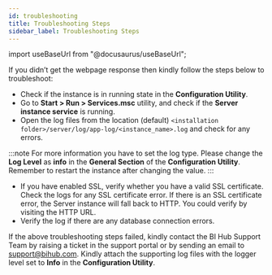 ```yaml
---
id: troubleshooting
title: Troubleshooting Steps
sidebar_label: Troubleshooting Steps
---
```


import useBaseUrl from "@docusaurus/useBaseUrl";

If you didn’t get the webpage response then kindly follow the steps below to troubleshoot:

* Check if the instance is in running state in the **Configuration Utility**.
* Go to **Start > Run > Services.msc** utility, and check if the **Server instance service** is running.
* Open the log files from the location (default) `<installation folder>/server/log/app-log/<instance_name>.log` and check for any errors.

:::note
For more information you have to set the log type. Please change the **Log Level** as **info** in the **General Section** of the **Configuration Utility**.
Remember to restart the instance after changing the value.
:::

* If you have enabled SSL, verify whether you have a valid SSL certificate. Check the logs for any SSL certificate error. If there is an SSL certificate error, the Server instance will fall back to HTTP. You could verify by visiting the HTTP URL.
* Verify the log if there are any database connection errors.

If the above troubleshooting steps failed, kindly contact the BI Hub Support Team by raising a ticket in the support portal or by sending an email to support@bihub.com. Kindly attach the supporting log files with the logger level set to **Info** in the **Configuration Utility**.
